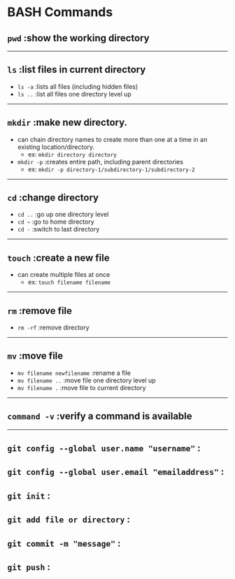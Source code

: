 # BASH Commands
## `pwd` :show the working directory
---
## `ls` :list files in current directory
* `ls -a` :lists all files (including hidden files)
* `ls ..` :list all files one directory level up
---
## `mkdir` :make new directory. 
* can chain directory names to create more than one at a time in an existing location/directory.
    * ex: `mkdir directory directory`
* `mkdir -p` :creates entire path, including parent directories
  * ex: `mkdir -p directory-1/subdirectory-1/subdirectory-2`
---
## `cd` :change directory
* `cd ..` :go up one directory level
* `cd ~` :go to home directory
* `cd -` :switch to last directory
---
## `touch` :create a new file
* can create multiple files at once
    * ex: `touch filename filename`
---
## `rm` :remove file
* `rm -rf` :remove directory
---
## `mv` :move file
* `mv filename newfilename` :rename a file
* `mv filename ..` :move file one directory level up
* `mv filename .` :move file to current directory
---
## `command -v` :verify a command is available
---
## `git config --global user.name "username"` : 
## `git config --global user.email "emailaddress"` :
## `git init` :
## `git add file or directory` :
## `git commit -m "message"` :
## `git push` :